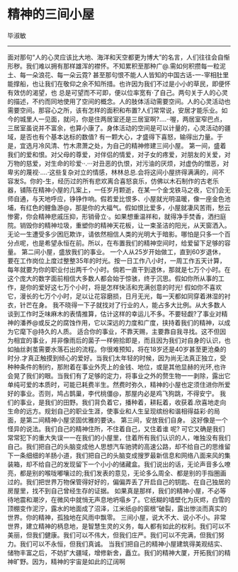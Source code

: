 # 精神的三间小屋

毕淑敏

---

面对那句“人的心灵应该比大地、海洋和天空都更为博大”的名言，人们往往会自惭形秽。我们难以拥有那样雄浑的襟怀。不知累积至那种广@.需如何积攒每一粒泥土、每一朵浪花、每一朵云霓?
甚至那句恨不能人人皆知的中国古话-一-宰相肚里能撑船，也让我们在敬仰之余不知所措。也许因为我们不过是小小的草民，即便怀有效仿的渴望，也
总是可望而不可即，便以位率宽有·了自己。两句关于人的心灵的描述，不约而同地使用了空间的概念。人的肢体活动需要空间。人的心灵活动也需要空间。那容心之所，该有怎样的面积和布置?人们常常说，安居才能乐业。如今的城里人一见面，就问，你是住两居室还是三居室啊?....··喔，两居室窄巴点，三居室虽说并不富余，也算小康了。身体活动的空间是可以计量的，心灵活动的疆域，是否也有个基本达标的数值?
有一颗大心，才盛得下喜怒，输得出力量。于是，宜选月冷风清、竹木肃萧之处，为自己的精神修建三间小屋。
第一间，盛着我们的爱和恨。对父母的尊爱，对伴侣的情爱，对子女的疼爱，对朋友的关爱，对万物的慈爱，对生命的珍爱··.···对丑恶的仇恨，对污油的厌烦，对虚伪的憎恶，对卑劣的蔑视·....·这些复杂对立的情感，林林总总.会将这间小屋挤得满满的，间不容发S。你的-生，经历过的所有悲欢离合喜怒哀乐，仿佛以木石制作的古老乐器，铺陈在精神小屋的几案上，一任岁月颗逝，在某一个金戈铁马之夜，它们会无师自通，与天地呼应，铮铮作响。假若爱比恨多、小屋就光明温暖，像一座金色池埔，有红色的鲤鱼游@，那是你的大福气。假如恨比爱多，小屋就凄风苦雨，愁云惨雾，你会精神悲戚压抑，形销骨立·。如果想重温祥和，就得净手焚香，洒扫庭院。销毁你的精神垃圾，重塑你的精神天花板，让一束圣洁的阳光，从天窗洒入。
无论一生遭受多少困厄欺诈，请依然相信人类的光明大于暗影。哪怕是只多一个百分点呢，也是希望永恒在前。所以，在布置我们的精神空间时，给爱留下足够的容量。
第二间小屋，盛放我们的事业。
一个人从25岁开始做工，直到60岁退休，要在工作岗位上度过整整35年的时光。按一日工作八小时，一周工作五天计算，每年就要为你的职业付出两千个小时。倘若一直干到退休，那就是七万个小时。在这个庞大的数字面前相信大多数人都会始于惊骇，终于沉思。假如你所从事的工作，是你的爱好这七万个小时，将是怎样快活和充满创意的时光! 假如你不喜欢它，漫长的七万个小时，足以让花容磨损，日月无光，每一天都如同穿着淋湿的衬衣，针芒在身。
我不晓得一下子就找对了行业的人，能占多大比例。从大多数人谈到工作时乏味麻木的表情推算，估计这样的幸运儿不多。不要轻觑?了事业对精神的潘养@或反之的腐蚀作用，它以深远的力度和广度，挟持着我们的精神，以成为它麾下@持久的人质。
适合你的事业，不靠天赐，主要靠自我寻找。这不但因为相宜的事业，并非像雨后的菌子一样俯拾即是，而且因为我们对自身的认识，也如抽丝剥茧需要水落石出的流程。你很难预知，将在18岁还是40岁甚至更沧桑的时分.才真正触摸到倾心的爱好。当我们太年轻的时候，因为尚无法真正独立，受种种条件的制约，那附着在事业外壳上的金钱、地位，或是其他显赫的光环,也许会晃了我们的眼。当我们有了足够的定力，将事业之外的赘生物一一剥除，露出它单纯可爱的本质时，可能已耗费半生。然费时弥久，精神的小屋也定须住进你所爱好的事业。否则，鸠占鹊巢，李代桃僵@，那屋内必是鸡飞狗跳，不得安宁。
我们的事业，是我们的田野。我们背负着它，播种着，耕耘着，收获着.欣喜地走向生命的远方。规划自己的职业生涯，使事业和人生呈现缤纷和谐相得益彩·的局面，是第二间精神小屋坚固优雅的要诀。
第三间，安放我们自身。
这好像是一个怪异的说法。我们自己的精神住所，不住着自己，又住着谁
呢?
可它又确是我们常常犯下的重大失误一一在我们的小屋里，住着所有我们认识的人，唯独没有我们自己。我们把自己的头脑变成他人思想汽车驰骋的高速公路，却不给自己的思维留下一条细细的羊肠小道，我们把自己的头脑变成搜罗最新信息和网络八面来风的集装箱，却不给自己的发现留下一个小小的储藏盒。我们说出的话，无论声音多么嘹亮，都是别的喉咙嘟嚷过的;我们发表的意见，无论多么周全、都是别的手指圈画过的。我们把世界万物保管得好好的，偏偏弄丢了开启自己的钥匙、在自己独居的房屋里，找不到自己曾经生存的证据。
如果真是那样，我们的精神小屋，不必等待地震和潮汐，在微风中就悄无声息地坍塌乡了。它纸糊的墙壁化为灰烬，白雪的顶棚变作泥泞，露水的地面成了沼泽，江米纸@的窗根“破裂，露出惨淡而真实的世界。你的精神，孤独地在风雨中飘零。
三间小屋，说大不大、说小不小。非常世界，建立精神的柄息地，是智慧生灵的义务，每人都有如此的权利。我们可以不美丽，但我们健康。我们可以不伟大，但我们庄严。我们可以不完满，但我们努力。我们可以不永恒，但我们真诚。
当我们把自己的精神小屋建筑得美观结实、储物丰富之后，不妨扩大疆域，增修新舍，矗立。我们的精神大厦，开拓我们的精神旷野。因为，精神的宇宙是如此的辽阔啊


